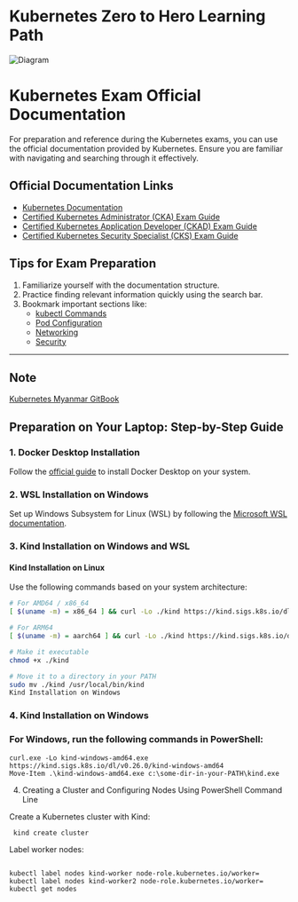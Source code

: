 # Kubernetes Zero to Hero Learning Path
![Diagram](images/kubernetes-architecture.PNG)


# Kubernetes Exam Official Documentation

For preparation and reference during the Kubernetes exams, you can use the official documentation provided by Kubernetes. Ensure you are familiar with navigating and searching through it effectively.

## Official Documentation Links

- [Kubernetes Documentation](https://kubernetes.io/docs/)
- [Certified Kubernetes Administrator (CKA) Exam Guide](https://training.linuxfoundation.org/certification/certified-kubernetes-administrator-cka/)
- [Certified Kubernetes Application Developer (CKAD) Exam Guide](https://training.linuxfoundation.org/certification/certified-kubernetes-application-developer-ckad/)
- [Certified Kubernetes Security Specialist (CKS) Exam Guide](https://training.linuxfoundation.org/certification/certified-kubernetes-security-specialist/)

## Tips for Exam Preparation
1. Familiarize yourself with the documentation structure.
2. Practice finding relevant information quickly using the search bar.
3. Bookmark important sections like:
   - [kubectl Commands](https://kubernetes.io/docs/reference/generated/kubectl/kubectl-commands/)
   - [Pod Configuration](https://kubernetes.io/docs/tasks/configure-pod-container/)
   - [Networking](https://kubernetes.io/docs/concepts/cluster-administration/networking/)
   - [Security](https://kubernetes.io/docs/concepts/security/overview/)

---

## Note
[Kubernetes Myanmar GitBook](https://myanmar-kubernetes.gitbook.io/kubernetes-myanmar)



## Preparation on Your Laptop: Step-by-Step Guide

### 1. Docker Desktop Installation
Follow the [official guide](https://www.docker.com/products/docker-desktop/) to install Docker Desktop on your system.

### 2. WSL Installation on Windows
Set up Windows Subsystem for Linux (WSL) by following the [Microsoft WSL documentation](https://learn.microsoft.com/en-us/windows/wsl/install).

### 3. Kind Installation on Windows and WSL
#### Kind Installation on Linux
Use the following commands based on your system architecture:

```bash
# For AMD64 / x86_64
[ $(uname -m) = x86_64 ] && curl -Lo ./kind https://kind.sigs.k8s.io/dl/v0.26.0/kind-linux-amd64

# For ARM64
[ $(uname -m) = aarch64 ] && curl -Lo ./kind https://kind.sigs.k8s.io/dl/v0.26.0/kind-linux-arm64

# Make it executable
chmod +x ./kind

# Move it to a directory in your PATH
sudo mv ./kind /usr/local/bin/kind
Kind Installation on Windows
```

### 4. Kind Installation on Windows

### For Windows, run the following commands in PowerShell:

```
curl.exe -Lo kind-windows-amd64.exe https://kind.sigs.k8s.io/dl/v0.26.0/kind-windows-amd64
Move-Item .\kind-windows-amd64.exe c:\some-dir-in-your-PATH\kind.exe
```
4. Creating a Cluster and Configuring Nodes
Using PowerShell Command Line

 Create a Kubernetes cluster with Kind:
 ```
  kind create cluster
```
Label worker nodes:
 ```

kubectl label nodes kind-worker node-role.kubernetes.io/worker=
kubectl label nodes kind-worker2 node-role.kubernetes.io/worker=
kubectl get nodes
```





